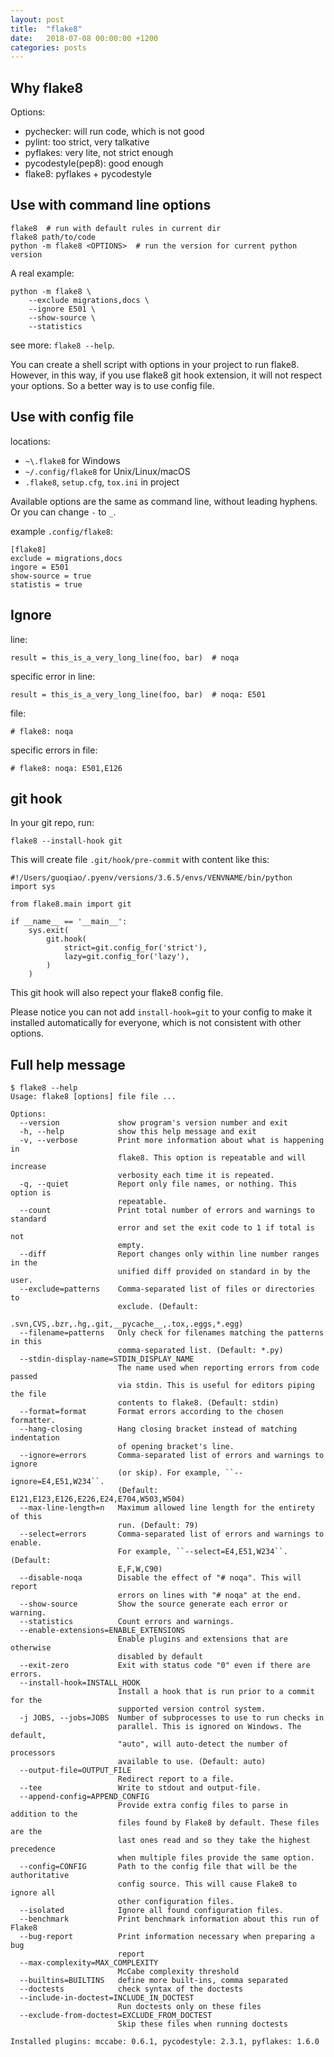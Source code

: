 ```yaml
---
layout: post
title:  "flake8"
date:   2018-07-08 00:00:00 +1200
categories: posts
---
```


## Why flake8

Options:

- pychecker: will run code, which is not good
- pylint: too strict, very talkative
- pyflakes: very lite, not strict enough
- pycodestyle(pep8): good enough
- flake8: pyflakes + pycodestyle

## Use with command line options

    flake8  # run with default rules in current dir
    flake8 path/to/code
    python -m flake8 <OPTIONS>  # run the version for current python version

A real example:

    python -m flake8 \
        --exclude migrations,docs \
        --ignore E501 \
        --show-source \
        --statistics

see more: `flake8 --help`.

You can create a shell script with options in your project to run flake8.
However, in this way, if you use flake8 git hook extension, it will not respect
your options. So a better way is to use config file.

## Use with config file

locations:

- `~\.flake8` for Windows
- `~/.config/flake8` for Unix/Linux/macOS
- `.flake8`, `setup.cfg`, `tox.ini` in project

Available options are the same as command line, without leading hyphens.
Or you can change `-` to `_`.

example `.config/flake8`:

    [flake8]
    exclude = migrations,docs
    ingore = E501
    show-source = true
    statistis = true


## Ignore

line:

    result = this_is_a_very_long_line(foo, bar)  # noqa

specific error in line:

    result = this_is_a_very_long_line(foo, bar)  # noqa: E501

file:

    # flake8: noqa

specific errors in file:

    # flake8: noqa: E501,E126

## git hook

In your git repo, run:

    flake8 --install-hook git

This will create file `.git/hook/pre-commit` with content like this:

    #!/Users/guoqiao/.pyenv/versions/3.6.5/envs/VENVNAME/bin/python
    import sys

    from flake8.main import git

    if __name__ == '__main__':
        sys.exit(
            git.hook(
                strict=git.config_for('strict'),
                lazy=git.config_for('lazy'),
            )
        )

This git hook will also repect your flake8 config file.

Please notice you can not add `install-hook=git` to your config to make it
installed automatically for everyone, which is not consistent with other
options.

## Full help message

    $ flake8 --help
    Usage: flake8 [options] file file ...

    Options:
      --version             show program's version number and exit
      -h, --help            show this help message and exit
      -v, --verbose         Print more information about what is happening in
                            flake8. This option is repeatable and will increase
                            verbosity each time it is repeated.
      -q, --quiet           Report only file names, or nothing. This option is
                            repeatable.
      --count               Print total number of errors and warnings to standard
                            error and set the exit code to 1 if total is not
                            empty.
      --diff                Report changes only within line number ranges in the
                            unified diff provided on standard in by the user.
      --exclude=patterns    Comma-separated list of files or directories to
                            exclude. (Default:
                            .svn,CVS,.bzr,.hg,.git,__pycache__,.tox,.eggs,*.egg)
      --filename=patterns   Only check for filenames matching the patterns in this
                            comma-separated list. (Default: *.py)
      --stdin-display-name=STDIN_DISPLAY_NAME
                            The name used when reporting errors from code passed
                            via stdin. This is useful for editors piping the file
                            contents to flake8. (Default: stdin)
      --format=format       Format errors according to the chosen formatter.
      --hang-closing        Hang closing bracket instead of matching indentation
                            of opening bracket's line.
      --ignore=errors       Comma-separated list of errors and warnings to ignore
                            (or skip). For example, ``--ignore=E4,E51,W234``.
                            (Default: E121,E123,E126,E226,E24,E704,W503,W504)
      --max-line-length=n   Maximum allowed line length for the entirety of this
                            run. (Default: 79)
      --select=errors       Comma-separated list of errors and warnings to enable.
                            For example, ``--select=E4,E51,W234``. (Default:
                            E,F,W,C90)
      --disable-noqa        Disable the effect of "# noqa". This will report
                            errors on lines with "# noqa" at the end.
      --show-source         Show the source generate each error or warning.
      --statistics          Count errors and warnings.
      --enable-extensions=ENABLE_EXTENSIONS
                            Enable plugins and extensions that are otherwise
                            disabled by default
      --exit-zero           Exit with status code "0" even if there are errors.
      --install-hook=INSTALL_HOOK
                            Install a hook that is run prior to a commit for the
                            supported version control system.
      -j JOBS, --jobs=JOBS  Number of subprocesses to use to run checks in
                            parallel. This is ignored on Windows. The default,
                            "auto", will auto-detect the number of processors
                            available to use. (Default: auto)
      --output-file=OUTPUT_FILE
                            Redirect report to a file.
      --tee                 Write to stdout and output-file.
      --append-config=APPEND_CONFIG
                            Provide extra config files to parse in addition to the
                            files found by Flake8 by default. These files are the
                            last ones read and so they take the highest precedence
                            when multiple files provide the same option.
      --config=CONFIG       Path to the config file that will be the authoritative
                            config source. This will cause Flake8 to ignore all
                            other configuration files.
      --isolated            Ignore all found configuration files.
      --benchmark           Print benchmark information about this run of Flake8
      --bug-report          Print information necessary when preparing a bug
                            report
      --max-complexity=MAX_COMPLEXITY
                            McCabe complexity threshold
      --builtins=BUILTINS   define more built-ins, comma separated
      --doctests            check syntax of the doctests
      --include-in-doctest=INCLUDE_IN_DOCTEST
                            Run doctests only on these files
      --exclude-from-doctest=EXCLUDE_FROM_DOCTEST
                            Skip these files when running doctests

    Installed plugins: mccabe: 0.6.1, pycodestyle: 2.3.1, pyflakes: 1.6.0

